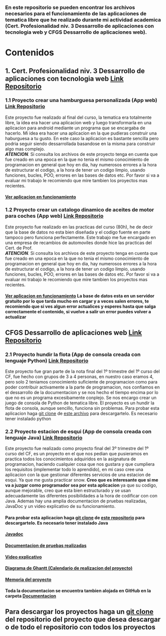 ### En este repositorio se pueden encontrar los archivos necesarios para el funcionamiento de las aplicaciones de tematica libre que he realizado durante mi actividad academica (Cert. Profesionalidad niv. 3 Dessarrollo de aplicaciones con tecnologia web y CFGS Dessarrollo de aplicaciones web).

# Contenidos

## 1. Cert. Profesionalidad niv. 3 Dessarrollo de aplicaciones con tecnologia web [Link Repositorio](https://github.com/yannickbf/proyectos_libres_cursos/tree/master/Proyectos_realizados_en_cert_prof_niv3_Dessarrollo_de_aplicaciones_con_tecnologia_web)

### 1.1 Proyecto crear una hamburguesa personalizada (App web) [Link Repositorio](https://github.com/yannickbf/proyectos_libres_cursos/tree/master/Proyectos_realizados_en_cert_prof_niv3_Dessarrollo_de_aplicaciones_con_tecnologia_web/projecte_hamburguesa_(app_web))
Este proyecto fue realizado al final del curso, la tematica era totalmente libre, la idea era hacer una aplicacion web y luego transformarla en una aplicacion para android mediante un programa que se encargaba de hacerlo. Mi idea era hacer una aplicacion en la que pudieras construir una haburguesa a tu gusto. En este caso la aplicacion es bastante sencilla pero podria seguir siendo dessarrollada basandose en la misma para construir algo mas complejo.    
*__ATENCION__.* Si consulta los archivos de este proyecto tenga en cuenta que fue creado en una epoca en la que no tenia el mismo conocimiento de programacion en general que hoy en dia, hay numerosos errores a la hora de estructurar el codigo, a la hora de tener un codigo limpio, usando funciones, bucles, POO, errores en las bases de datos etc. Por favor si va a evaluar mi trabajo le recomiendo que mire tambien los proyectos mas recientes.
#### [Ver aplicacion en funcionamiento](https://triangulate-minimum.000webhostapp.com/projecte_hamburguesa_(app_web)/app.php)
  
### 1.2 Proyecto crear un catalogo dinamico de aceites de motor para coches (App web) [Link Repositorio](https://github.com/yannickbf/proyectos_libres_cursos/tree/master/Proyectos_realizados_en_cert_prof_niv3_Dessarrollo_de_aplicaciones_con_tecnologia_web/proyecto_aceites_(app_web))
Este proyecto fue realizado en las practicas del curso (80h), he de decir que la base de datos no esta bien diseñada y el codigo fuente en parte tampoco pero funciona perfectamente. Este trabajo me fue encargado en una empresa de recambios de automoviles donde hice las practicas del Cert. de Prof.   
*__ATENCION__.* Si consulta los archivos de este proyecto tenga en cuenta que fue creado en una epoca en la que no tenia el mismo conocimiento de programacion en general que hoy en dia, hay numerosos errores a la hora de estructurar el codigo, a la hora de tener un codigo limpio, usando funciones, bucles, POO, errores en las bases de datos etc. Por favor si va a evaluar mi trabajo le recomiendo que mire tambien los proyectos mas recientes.
#### [Ver aplicacion en funcionamiento](https://triangulate-minimum.000webhostapp.com/proyecto_aceites_(app_web)/lista_aceites.php) La base de datos esta en un servidor gratuito por lo que tarda mucho en cargar y a veces salen errores, te recomiendo que si ves algun error actualices y esperes hasta que salga correctamente el contenido, si vuelve a salir un error puedes volver a actualizar
  
 ## CFGS Dessarrollo de aplicaciones web [Link Repositorio](https://github.com/yannickbf/proyectos_libres_cursos/tree/master/Proyectos_realizados_en_DAW_(CFGS_Desarrollo_de_aplicaciones_web))
 
 ### 2.1 Proyecto hundir la flota (App de consola creada con lenguaje Python) [Link Repositorio](https://github.com/yannickbf/proyectos_libres_cursos/tree/master/Proyectos_realizados_en_DAW_(CFGS_Desarrollo_de_aplicaciones_web)/Proyecto_en_grupo_hundir_la_flota_(app_consola_pyton))
 Este proyecto fue gran parte de la nota final del 1º trimestre del 1º curso del CF, fue hecho con grupos de 3 a 4 personas, en nuestro caso eramos 4, pero solo 2 teniamos conocimiento suficiente de programacion como para poder contribuir activamente a la parte de programacion, nos confiamos en el dessarrollo de la documentacion y se nos hecho el tiempo encima por lo que no es un programa excesibamente conplejo. Se nos encargo crear un juego de consola de Python de tematica libre. El proyecto es un hundir la flota de consola, aunque sencillo, funciona sin problemas.
Para probar esta aplicacion haga [git clone](https://git-scm.com/book/es/v2/Fundamentos-de-Git-Obteniendo-un-repositorio-Git) de [este archivo](https://github.com/yannickbf/proyectos_libres_cursos/blob/master/Proyectos_realizados_en_DAW_(CFGS_Desarrollo_de_aplicaciones_web)/Proyecto_en_grupo_hundir_la_flota_(app_consola_pyton)/HUNDIR%20LA%20FLOTA%20FINAL.py) para descargartelo. Es necesario tener instalado python
 
### 2.2 Proyecto estacion de esqui (App de consola creada con lenguaje Java) [Link Repositorio](https://github.com/yannickbf/proyectos_libres_cursos/tree/master/Proyectos_realizados_en_DAW_(CFGS_Desarrollo_de_aplicaciones_web)/ProyectoFinalEstacionEsquiAcabado_(app_consola_java))
 Este proyecto fue realizado como proyecto final del 3º trimestre del 1º curso del CF, es un proyecto en el que nos pedian que pusieramos en practica todos los conocimientos adquiridos en la asignatura de programacion, haciendo cualquier cosa que nos gustara y que cumpliera los requisitos (implementar todo lo aprendido), en mi caso cree una aplicacion con la que gestionar diferentes servicios de una estacion de esqui. Ya que me gusta practicar snow. **Creo que es interesante que si me va a juzgar como programador sea por esta aplicacion** ya que su codigo, aunque mejorable, creo que esta bien estructurado y se usan adecuadamente las diferentes posibilidades a la hora de codificar con con Java. Ademas hay una amplia documentacion de pruebas realizadas, JavaDoc y un video explicativo de su funcionamiento.  
#### Para probar esta aplicacion haga [git clone](https://git-scm.com/book/es/v2/Fundamentos-de-Git-Obteniendo-un-repositorio-Git) de [este repositorio](https://github.com/yannickbf/proyectos_libres_cursos/tree/master/Proyectos_realizados_en_DAW_(CFGS_Desarrollo_de_aplicaciones_web)/ProyectoFinalEstacionEsquiAcabado_(app_consola_java)) para descargartelo. Es necesario tener instalado Java
#### [Javadoc](https://triangulate-minimum.000webhostapp.com/documentacion_proyecto_esqui/javadoc/javadoc.html)
#### [Documentacion de pruebas realizadas](https://triangulate-minimum.000webhostapp.com/documentacion_proyecto_esqui/Documentacion%20de%20pruebas%20realizadas.pdf)
#### [Video explicativo](https://drive.google.com/file/d/17Nuu68TlUHo8k7xPfmjmH4JsC-AoJEPx/view?usp=sharing)
#### [Diagrama de Ghantt (Calendario de realizacion del proyecto)](https://triangulate-minimum.000webhostapp.com/documentacion_proyecto_esqui/Diagrama%20de%20Ghantt%20(calendario).xlsx)
#### [Memoria del proyecto](https://triangulate-minimum.000webhostapp.com/documentacion_proyecto_esqui/Memoria%20del%20proyecto.docx)
#### Toda la documentacion se encuentra tambien alojada en GitHub en la carpeta [Documentacion](https://github.com/yannickbf/proyectos_libres_cursos/tree/master/Proyectos_realizados_en_DAW_(CFGS_Desarrollo_de_aplicaciones_web)/ProyectoFinalEstacionEsquiAcabado_(app_consola_java)/Documentacion)
## Para descargar los proyectos haga un [git clone](https://git-scm.com/book/es/v2/Fundamentos-de-Git-Obteniendo-un-repositorio-Git) del repositorio del proyecto que desea descargar o de todo el repositorio con todos los proyectos
